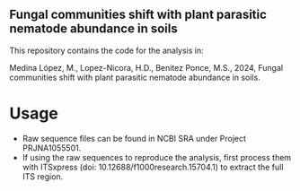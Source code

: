 ## Fungal communities shift with plant parasitic nematode abundance in soils 

This repository contains the code for the analysis in:

Medina López, M., Lopez-Nicora, H.D., Benitez Ponce, M.S., 2024, Fungal communities shift with plant parasitic nematode abundance in soils. 

# Usage 
- Raw sequence files can be found in NCBI SRA under Project PRJNA1055501.  
- If using the raw sequences to reproduce the analysis, first process them with ITSxpress (doi: 10.12688/f1000research.15704.1) to extract the full ITS region. 
